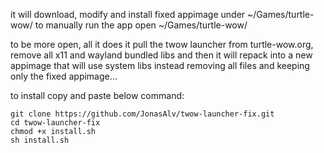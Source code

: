 it will download, modify and install fixed appimage under ~/Games/turtle-wow/
to manually run the app open ~/Games/turtle-wow/

to be more open, all it does it pull the twow launcher from turtle-wow.org, remove all x11 and wayland bundled libs 
and then it will repack into a new appimage that will use system libs instead removing all files and keeping only the fixed appimage...

to install copy and paste below command:
```
git clone https://github.com/JonasAlv/twow-launcher-fix.git
cd twow-launcher-fix
chmod +x install.sh
sh install.sh
```
